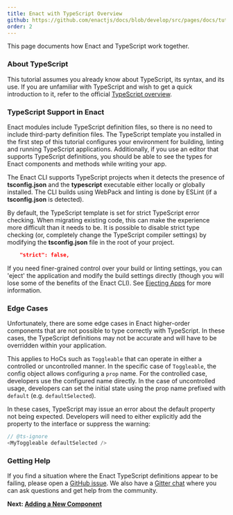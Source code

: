 ```yaml
---
title: Enact with TypeScript Overview
github: https://github.com/enactjs/docs/blob/develop/src/pages/docs/tutorials/tutorial-typescript/typescript-overview/index.md
order: 2
---
```


This page documents how Enact and TypeScript work together.

### About TypeScript

This tutorial assumes you already know about TypeScript, its syntax, and its use. If you are unfamiliar with TypeScript and wish to get a quick introduction to it, refer to the official [TypeScript overview](https://www.typescriptlang.org/docs/handbook/typescript-in-5-minutes.html).

### TypeScript Support in Enact

Enact modules include TypeScript definition files, so there is no need to include third-party definition files.  The TypeScript template you installed in the first step of this tutorial configures your environment for building, linting and running TypeScript applications. Additionally, if you use an editor that supports TypeScript definitions, you should be able to see the types for Enact components and methods while writing your app.

The Enact CLI supports TypeScript projects when it detects the presence of **tsconfig.json** and the **typescript** executable either locally or globally installed. The CLI builds using WebPack and linting is done by ESLint (if a **tsconfig.json** is detected).

By default, the TypeScript template is set for strict TypeScript error checking. When migrating existing code, this can make the experience more difficult than it needs to be. It is possible to disable strict type checking (or, completely change the TypeScript compiler settings) by modifying the **tsconfig.json** file in the root of your project.

```json
    "strict": false,
```

If you need finer-grained control over your build or linting settings, you can 'eject' the application and modify the build settings directly (though you will lose some of the benefits of the Enact CLI). See [Ejecting Apps](/docs/developer-tools/cli/ejecting-apps/) for more information.

### Edge Cases

Unfortunately, there are some edge cases in Enact higher-order components that are not possible to type correctly with TypeScript. In these cases, the TypeScript definitions may not be accurate and will have to be overridden within your application.

This applies to HoCs such as `Toggleable` that can operate in either a controlled or uncontrolled manner. In the specific case of `Toggleable`, the config object allows configuring a `prop` name. For the controlled case, developers use the configured name directly. In the case of uncontrolled usage, developers can set the initial state using the prop name prefixed with `default` (e.g. `defaultSelected`).

In these cases, TypeScript may issue an error about the default property not being expected. Developers will need to either explicitly add the property to the interface or suppress the warning:

```ts
// @ts-ignore
<MyToggleable defaultSelected />
```

### Getting Help

If you find a situation where the Enact TypeScript definitions appear to be failing, please open a [GitHub issue](https://github.com/enactjs/enact/issues). We also have a [Gitter chat](https://gitter.im/EnactJS/Lobby) where you can ask questions and get help from the community.

**Next: [Adding a New Component](../adding-a-new-component/)**
